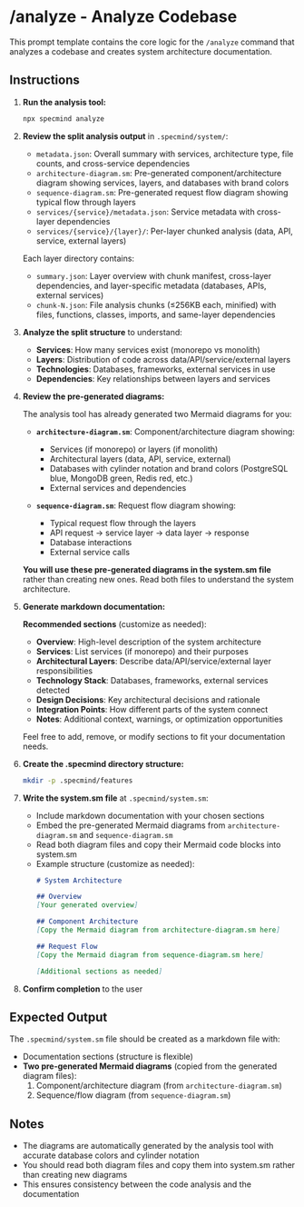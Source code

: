 # /analyze - Analyze Codebase

This prompt template contains the core logic for the `/analyze` command that analyzes a codebase and creates system architecture documentation.

## Instructions

1. **Run the analysis tool:**
   ```bash
   npx specmind analyze
   ```

2. **Review the split analysis output** in `.specmind/system/`:
   - `metadata.json`: Overall summary with services, architecture type, file counts, and cross-service dependencies
   - `architecture-diagram.sm`: Pre-generated component/architecture diagram showing services, layers, and databases with brand colors
   - `sequence-diagram.sm`: Pre-generated request flow diagram showing typical flow through layers
   - `services/{service}/metadata.json`: Service metadata with cross-layer dependencies
   - `services/{service}/{layer}/`: Per-layer chunked analysis (data, API, service, external layers)

   Each layer directory contains:
   - `summary.json`: Layer overview with chunk manifest, cross-layer dependencies, and layer-specific metadata (databases, APIs, external services)
   - `chunk-N.json`: File analysis chunks (≤256KB each, minified) with files, functions, classes, imports, and same-layer dependencies

3. **Analyze the split structure** to understand:
   - **Services**: How many services exist (monorepo vs monolith)
   - **Layers**: Distribution of code across data/API/service/external layers
   - **Technologies**: Databases, frameworks, external services in use
   - **Dependencies**: Key relationships between layers and services

4. **Review the pre-generated diagrams:**

   The analysis tool has already generated two Mermaid diagrams for you:

   - **`architecture-diagram.sm`**: Component/architecture diagram showing:
     - Services (if monorepo) or layers (if monolith)
     - Architectural layers (data, API, service, external)
     - Databases with cylinder notation and brand colors (PostgreSQL blue, MongoDB green, Redis red, etc.)
     - External services and dependencies

   - **`sequence-diagram.sm`**: Request flow diagram showing:
     - Typical request flow through the layers
     - API request → service layer → data layer → response
     - Database interactions
     - External service calls

   **You will use these pre-generated diagrams in the system.sm file** rather than creating new ones. Read both files to understand the system architecture.

5. **Generate markdown documentation:**

   **Recommended sections** (customize as needed):
   - **Overview**: High-level description of the system architecture
   - **Services**: List services (if monorepo) and their purposes
   - **Architectural Layers**: Describe data/API/service/external layer responsibilities
   - **Technology Stack**: Databases, frameworks, external services detected
   - **Design Decisions**: Key architectural decisions and rationale
   - **Integration Points**: How different parts of the system connect
   - **Notes**: Additional context, warnings, or optimization opportunities

   Feel free to add, remove, or modify sections to fit your documentation needs.

6. **Create the .specmind directory structure:**
   ```bash
   mkdir -p .specmind/features
   ```

7. **Write the system.sm file** at `.specmind/system.sm`:
   - Include markdown documentation with your chosen sections
   - Embed the pre-generated Mermaid diagrams from `architecture-diagram.sm` and `sequence-diagram.sm`
   - Read both diagram files and copy their Mermaid code blocks into system.sm
   - Example structure (customize as needed):
     ```markdown
     # System Architecture

     ## Overview
     [Your generated overview]

     ## Component Architecture
     [Copy the Mermaid diagram from architecture-diagram.sm here]

     ## Request Flow
     [Copy the Mermaid diagram from sequence-diagram.sm here]

     [Additional sections as needed]
     ```

8. **Confirm completion** to the user

## Expected Output

The `.specmind/system.sm` file should be created as a markdown file with:
- Documentation sections (structure is flexible)
- **Two pre-generated Mermaid diagrams** (copied from the generated diagram files):
  1. Component/architecture diagram (from `architecture-diagram.sm`)
  2. Sequence/flow diagram (from `sequence-diagram.sm`)

## Notes

- The diagrams are automatically generated by the analysis tool with accurate database colors and cylinder notation
- You should read both diagram files and copy them into system.sm rather than creating new diagrams
- This ensures consistency between the code analysis and the documentation
